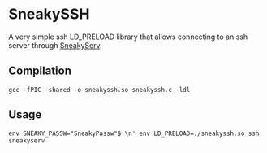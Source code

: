 # SneakySSH
A very simple ssh LD_PRELOAD library that allows connecting to an ssh server through [SneakyServ](https://github.com/rchars/SneakyServ).
## Compilation
```
gcc -fPIC -shared -o sneakyssh.so sneakyssh.c -ldl
```
## Usage
```
env SNEAKY_PASSW="SneakyPassw"$'\n' env LD_PRELOAD=./sneakyssh.so ssh sneakyserv
```
